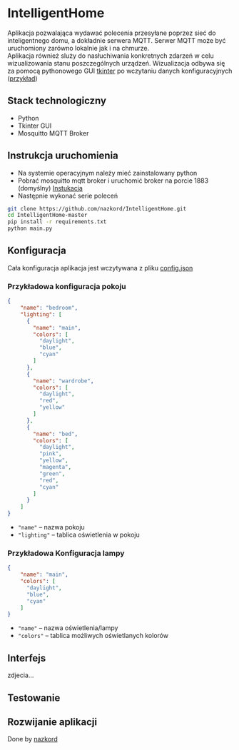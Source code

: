 # IntelligentHome

Aplikacja pozwalająca wydawać polecenia przesyłane poprzez sieć do inteligentnego domu, a dokładnie serwera MQTT.
Serwer MQTT może być uruchomiony zarówno lokalnie jak i na chmurze. <br>
Aplikacja również sluży do nasłuchiwania konkretnych zdarzeń w celu wizualizowania stanu poszczególnych urządzeń.
Wizualizacja odbywa się za pomocą pythonowego GUI [tkinter](https://docs.python.org/3/library/tkinter.html) po wczytaniu danych konfiguracyjnych ([przykład](https://github.com/nazkord/IntelligentHome/blob/master/config.json))

## Stack technologiczny
- Python
- Tkinter GUI
- Mosquitto MQTT Broker

## Instrukcja uruchomienia
- Na systemie operacyjnym należy mieć zainstalowany python
- Pobrać mosquitto mqtt broker i uruchomić broker na porcie 1883 (domyślny) [Instukacja](https://mosquitto.org/download/)
- Następnie wykonać serie poleceń
```bash 
git clone https://github.com/nazkord/IntelligentHome.git
cd IntelligentHome-master
pip install -r requirements.txt
python main.py
```

## Konfiguracja

Cała konfiguracja aplikacja jest wczytywana z pliku [config.json](https://github.com/nazkord/IntelligentHome/blob/master/config.json)

### Przykładowa konfiguracja pokoju

```json
{
    "name": "bedroom",
    "lighting": [
      {
        "name": "main",
        "colors": [
          "daylight",
          "blue",
          "cyan"
        ]
      },
      {
        "name": "wardrobe",
        "colors": [
          "daylight",
          "red",
          "yellow"
        ]
      },
      {
        "name": "bed",
        "colors": [
          "daylight",
          "pink",
          "yellow",
          "magenta",
          "green",
          "red",
          "cyan"
        ]
      }
    ]
}
```
- ```"name"``` – nazwa pokoju
- ```"lighting"``` – tablica oświetlenia w pokoju
### Przykładowa Konfiguracja lampy
```json
{
    "name": "main",
    "colors": [
      "daylight",
      "blue",
      "cyan"
    ]
}
```
- ```"name"``` – nazwa oświetlenia/lampy
- ```"colors"``` – tablica możliwych oświetlanych kolorów

## Interfejs

zdjecia...

## Testowanie

## Rozwijanie aplikacji

Done by [nazkord](https://github.com/nazkord)
